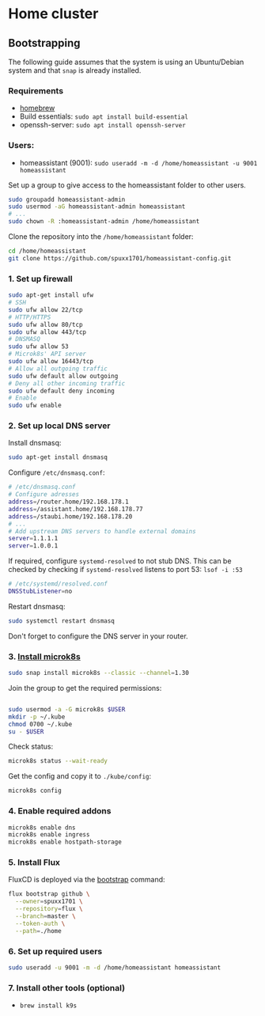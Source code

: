 # Home cluster

## Bootstrapping

The following guide assumes that the system is using an Ubuntu/Debian system and that `snap` is already installed.

### Requirements

* [homebrew](https://docs.brew.sh/Homebrew-on-Linux)
* Build essentials: `sudo apt install build-essential`
* openssh-server: `sudo apt install openssh-server`

### Users:

* homeassistant (9001): `sudo useradd -m -d /home/homeassistant -u 9001 homeassistant`

Set up a group to give access to the homeassistant folder to other users.

```bash
sudo groupadd homeassistant-admin
sudo usermod -aG homeassistant-admin homeassistant
# ...
sudo chown -R :homeassistant-admin /home/homeassistant
```

Clone the repository into the `/home/homeassistant` folder:

```bash
cd /home/homeassistant
git clone https://github.com/spuxx1701/homeassistant-config.git
```

### 1. Set up firewall

```bash
sudo apt-get install ufw
# SSH
sudo ufw allow 22/tcp
# HTTP/HTTPS
sudo ufw allow 80/tcp
sudo ufw allow 443/tcp
# DNSMASQ
sudo ufw allow 53
# Microk8s' API server
sudo ufw allow 16443/tcp
# Allow all outgoing traffic
sudo ufw default allow outgoing
# Deny all other incoming traffic
sudo ufw default deny incoming
# Enable
sudo ufw enable
```

### 2. Set up local DNS server

Install dnsmasq:

```bash
sudo apt-get install dnsmasq
```

Configure `/etc/dnsmasq.conf`:

```bash
# /etc/dnsmasq.conf
# Configure adresses
address=/router.home/192.168.178.1
address=/assistant.home/192.168.178.77
address=/staubi.home/192.168.178.20
# ...
# Add upstream DNS servers to handle external domains
server=1.1.1.1
server=1.0.0.1
```

If required, configure `systemd-resolved` to not stub DNS. This can be checked by checking if `systemd-resolved` listens to port 53: `lsof -i :53`

```bash
# /etc/systemd/resolved.conf
DNSStubListener=no
```

Restart dnsmasq:

```bash
sudo systemctl restart dnsmasq
```

Don't forget to configure the DNS server in your router.

### 3. [Install microk8s](https://microk8s.io/docs/getting-started)

```bash
sudo snap install microk8s --classic --channel=1.30
```

Join the group to get the required permissions:

```bash

sudo usermod -a -G microk8s $USER
mkdir -p ~/.kube
chmod 0700 ~/.kube
su - $USER
```

Check status:

```bash
microk8s status --wait-ready
```

Get the config and copy it to `./kube/config`:

```bash
microk8s config
```

### 4. Enable required addons

```bash
microk8s enable dns
microk8s enable ingress
microk8s enable hostpath-storage
```

### 5. Install Flux

FluxCD is deployed via the [bootstrap](https://fluxcd.io/flux/cmd/flux_bootstrap/) command:

```bash
flux bootstrap github \
  --owner=spuxx1701 \
  --repository=flux \
  --branch=master \
  --token-auth \
  --path=./home
```

### 6. Set up required users

```bash
sudo useradd -u 9001 -m -d /home/homeassistant homeassistant
```

### 7. Install other tools (optional)

* `brew install k9s`
